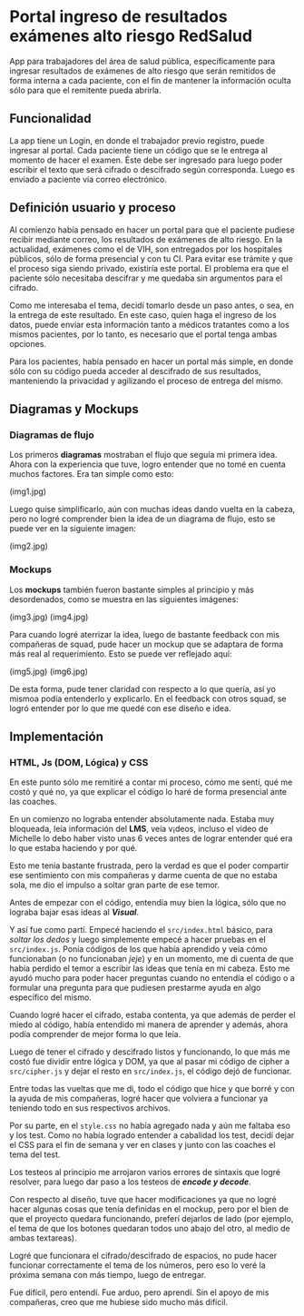 # Portal ingreso de resultados exámenes alto riesgo RedSalud

App para trabajadores del área de salud pública, específicamente para ingresar resultados de exámenes de alto riesgo que serán remitidos de forma interna a cada paciente, con el fin de mantener la información oculta sólo para que el remitente pueda abrirla.

## Funcionalidad

La app tiene un Login, en donde el trabajador previo registro, puede ingresar al portal. Cada paciente tiene un código que se le entrega al momento de hacer el examen. Éste debe ser ingresado para luego poder escribir el texto que será cifrado o descifrado según corresponda. Luego es enviado a paciente vía correo electrónico.

## Definición usuario y proceso

Al comienzo había pensado en hacer un portal para que el paciente pudiese recibir mediante correo, los resultados de exámenes de alto riesgo. En la actualidad, exámenes como el de VIH, son entregados por los hospitales públicos, sólo de forma presencial y con tu CI. Para evitar ese trámite y que el proceso siga siendo privado, existiría este portal. El problema era que el paciente sólo necesitaba descifrar y me quedaba sin argumentos para el cifrado.

Como me interesaba el tema, decidí tomarlo desde un paso antes, o sea, en la entrega de este resultado. En este caso, quien haga el ingreso de los datos, puede enviar esta información tanto a médicos tratantes como a los mismos pacientes, por lo tanto, es necesario que el portal tenga ambas opciones.

Para los pacientes, había pensado en hacer un portal más simple, en donde sólo con su código pueda acceder al descifrado de sus resultados, manteniendo la privacidad y agilizando el proceso de entrega del mismo.

## Diagramas y Mockups

### Diagramas de flujo

Los primeros **diagramas** mostraban el flujo que seguía mi primera idea. Ahora con la experiencia que tuve, logro entender que no tomé en cuenta muchos factores. Era tan simple como esto:

(img1.jpg)

Luego quise simplificarlo, aún con muchas ideas dando vuelta en la cabeza, pero no logré comprender bien la idea de un diagrama de flujo, esto se puede ver en la siguiente imagen:

(img2.jpg)

### Mockups

Los **mockups** también fueron bastante simples al principio y más desordenados, como se muestra en las siguientes imágenes:

(img3.jpg) (img4.jpg)

Para cuando logré aterrizar la idea, luego de bastante feedback con mis compañeras de squad, pude hacer un mockup que se adaptara de forma más real al requerimiento. Esto se puede ver reflejado aquí:

(img5.jpg) (img6.jpg)

De esta forma, pude tener claridad con respecto a lo que quería, así yo mismoa podía entenderlo y explicarlo. En el feedback con otros squad, se logró entender por lo que me quedé con ese diseño e idea.

## Implementación

### HTML, Js (DOM, Lógica) y CSS

En este punto sólo me remitiré a contar mi proceso, cómo me sentí, qué me costó y qué no, ya que explicar el código lo haré de forma presencial ante las coaches.

En un comienzo no lograba entender absolutamente nada. Estaba muy bloqueada, leía información del **LMS**, veía v¡deos, incluso el video de Michelle lo debo haber visto unas 6 veces antes de lograr entender qué era lo que estaba haciendo y por qué.

Esto me tenía bastante frustrada, pero la verdad es que el poder compartir ese sentimiento con mis compañeras y darme cuenta de que no estaba sola, me dio el impulso a soltar gran parte de ese temor.

Antes de empezar con el código, entendía muy bien la lógica, sólo que no lograba bajar esas ideas al ***Visual***.

Y así fue como partí. Empecé haciendo el `src/index.html` básico, para *soltar los dedos* y luego simplemente empecé a hacer pruebas en el `src/index.js`. Ponía códigos de los que había aprendido y veía cómo funcionaban (o no funcionaban *jeje*) y en un momento, me di cuenta de que había perdido el temor a escribir las ideas que tenía en mi cabeza. Esto me ayudó mucho para poder hacer preguntas cuando no entendía el código o a formular una pregunta para que pudiesen prestarme ayuda en algo específico del mismo.

Cuando logré hacer el cifrado, estaba contenta, ya que además de perder el miedo al código, había entendido mi manera de aprender y además, ahora podía comprender de mejor forma lo que leía.

Luego de tener el cifrado y descifrado listos y funcionando, lo que más me costó fue dividir entre lógica y DOM, ya que al pasar mi código de cipher a `src/cipher.js` y dejar el resto en `src/index.js`, el código dejó de funcionar.

Entre todas las vueltas que me di, todo el código que hice y que borré y con la ayuda de mis compañeras, logré hacer que volviera a funcionar ya teniendo todo en sus respectivos archivos.

Por su parte, en el `style.css` no había agregado nada y aún me faltaba eso y los test. Como no había logrado entender a cabalidad los test, decidí dejar el CSS para el fin de semana y ver en clases y junto con las coaches el tema del test.

Los testeos al principio me arrojaron varios errores de sintaxis que logré resolver, para luego dar paso a los testeos de ***encode y decode***.

Con respecto al diseño, tuve que hacer modificaciones ya que no logré hacer algunas cosas que tenía definidas en el mockup, pero por el bien de que el proyecto quedara funcionando, preferí dejarlos de lado (por ejemplo, el tema de que los botones quedaran todos uno abajo del otro, al medio de ambas textareas).

Logré que funcionara el cifrado/descifrado de espacios, no pude hacer funcionar correctamente el tema de los números, pero eso lo veré la próxima semana con más tiempo, luego de entregar.

Fue difícil, pero entendí. Fue arduo, pero aprendí. Sin el apoyo de mis compañeras, creo que me hubiese sido mucho más difícil.